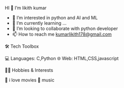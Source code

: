   HI 👋 I’m likith kumar
- 👀 I’m interested in python and AI and ML
- 🌱 I’m currently learning ...
- 💞️ I’m looking to collaborate with python developer
- 📫 How to reach me kumarlikith178@gmail.com

🛠️ Tech Toolbox
  
💻 Languages: C,Python
🌐 Web: HTML,CSS,javascript


🚴‍♀️ Hobbies & Interests

🎥 i love movies
🎵 music

<!---
plk456/plk456 is a ✨ special ✨ repository because its `README.md` (this file) appears on your GitHub profile.
You can click the Preview link to take a look at your changes.
--->
